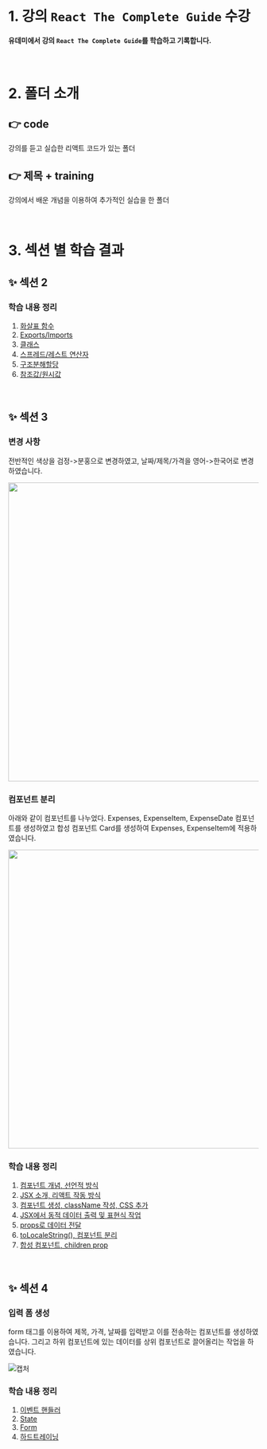 # 1. 강의 `React The Complete Guide` 수강
#### 유데미에서 강의 `React The Complete Guide`를 학습하고 기록합니다.

<br>

# 2. 폴더 소개
## 👉 code
강의를 듣고 실습한 리액트 코드가 있는 폴더
## 👉 제목 + training
강의에서 배운 개념을 이용하여 추가적인 실습을 한 폴더

<br>

# 3. 섹션 별 학습 결과
## ✨ 섹션 2
### 학습 내용 정리
1. <a href='https://faceted-dash-136.notion.site/2-413929a621a04370a9ddf8847c6bda59'>화살표 함수</a>
2. <a href='https://faceted-dash-136.notion.site/2-Exports-Imports-c493db56eb7f453bb6564a14c14ebc7c'>Exports/Imports</a>
3. <a href='https://faceted-dash-136.notion.site/2-Class-b66527d9811e45c38367d413d834e5f4'>클래스</a>
4. <a href='https://faceted-dash-136.notion.site/2-53e46aa158b44297afc9490785746dc1'>스프레드/레스트 연산자</a>
5. <a href='https://faceted-dash-136.notion.site/2-f8278c8b1c5a4ec4b2a4ffc74a0bba55'>구조분해할당</a>
6. <a href='https://faceted-dash-136.notion.site/2-1c5766fe6183479dadebb0b5ca771d64'>참조값/원시값</a>

<br>

## ✨ 섹션 3
### 변경 사항
전반적인 색상을 검정->분홍으로 변경하였고, 날짜/제목/가격을 영어->한국어로 변경하였습니다.

<img src='https://user-images.githubusercontent.com/101965666/214744533-1b4f93d1-01c0-4850-a5ab-d29a1a3d9626.PNG' width='600'>

### 컴포넌트 분리
아래와 같이 컴포넌트를 나누었다. Expenses, ExpenseItem, ExpenseDate 컴포넌트를 생성하였고 합성 컴포넌트 Card를 생성하여 Expenses, ExpenseItem에 적용하였습니다.

<img src='https://user-images.githubusercontent.com/101965666/214746208-02063c4a-abc9-41c5-b5ad-f49455f30441.png' width='600'>

### 학습 내용 정리
1. <a href='https://faceted-dash-136.notion.site/3-38ff238c91a14ea4890a4e5206bcb919'>컴포넌트 개념, 선언적 방식</a>
2. <a href='https://faceted-dash-136.notion.site/3-JSX-4f35b84ef3454616b567cfff09a43c5c'>JSX 소개, 리액트 작동 방식</a>
3. <a href='https://faceted-dash-136.notion.site/3-className-CSS-386cbb67ee7a4d13a9045646f245e342'>컴포넌트 생성, className 작성, CSS 추가</a>
4. <a href='https://faceted-dash-136.notion.site/3-JSX-177e75d38e4f472f8c5ad37939c8344c'>JSX에서 동적 데이터 출력 및 표현식 작업</a>
5. <a href='https://faceted-dash-136.notion.site/3-props-86c4e2f627d247449e11d97e028f03e1'>props로 데이터 전달</a>
6. <a href='https://faceted-dash-136.notion.site/3-toLocaleString-76544d8452354558b68f1524be5372e3'>toLocaleString(), 컴포넌트 분리</a>
7. <a href='https://faceted-dash-136.notion.site/3-children-prop-9e14192d466d43a6b1771252d0da3ac1'>합성 컴포넌트, children prop</a>

<br>

## ✨ 섹션 4
### 입력 폼 생성
form 태그를 이용하여 제목, 가격, 날짜를 입력받고 이를 전송하는 컴포넌트를 생성하였습니다. 그리고 하위 컴포넌트에 있는 데이터를 상위 컴포넌트로 끌어올리는 작업을 하였습니다.

![캡처](https://user-images.githubusercontent.com/101965666/216073347-6541fb8b-53f4-4c48-9adf-3e469f058b2d.PNG)

### 학습 내용 정리
1. <a href='https://faceted-dash-136.notion.site/4-9175a80cb1d74656bf6343b8aee30ea5'>이벤트 핸들러</a>
2. <a href='https://faceted-dash-136.notion.site/4-State-f3a121897c5c4ad59558f1fc96211f07'>State</a>
3. <a href='https://faceted-dash-136.notion.site/4-Form-dda8aaed817f4e35983c3d8eec50f709'>Form</a>
4. <a href='https://faceted-dash-136.notion.site/4-65e1c40513f24609b5b42db64f3294bd'>하드트레이닝</a>
